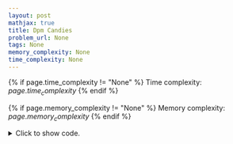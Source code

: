 ```yaml
---
layout: post
mathjax: true
title: Dpm Candies
problem_url: None
tags: None
memory_complexity: None
time_complexity: None
---
```




{% if page.time_complexity != "None" %}
Time complexity: ${{ page.time_complexity }}$
{% endif %}

{% if page.memory_complexity != "None" %}
Memory complexity: ${{ page.memory_complexity }}$
{% endif %}

<details>
<summary>
<p style="display:inline">Click to show code.</p>
</summary>
```cpp
{% raw %}
using namespace std;
const int NMAX = 1e2 + 11;
const int KMAX = 1e5 + 11;
const int MOD = 1e9 + 7;
int n, k, a[NMAX], acc[KMAX], dp[NMAX][KMAX];
int solve(void)
{
    dp[0][0] = 1;
    for (int s = 1; s <= k; ++s)
        dp[0][s] = 0;
    for (int i = 1; i <= n; ++i)
    {
        acc[0] = dp[i - 1][0];
        for (int s = 1; s <= k; ++s)
            acc[s] = (acc[s - 1] + dp[i - 1][s]) % MOD;
        for (int s = 0; s <= k; ++s)
            dp[i][s] =
                (acc[s] - (s - a[i] - 1 >= 0 ? acc[s - a[i] - 1] : 0) + MOD) %
                MOD;
    }
    return dp[n][k];
}
int main(void)
{
    cin >> n >> k;
    for (int i = 1; i <= n; ++i)
        cin >> a[i];
    cout << solve() << endl;
    return 0;
}

{% endraw %}
```
</details>


